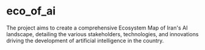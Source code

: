 # eco_of_ai
The project aims to create a comprehensive Ecosystem Map of Iran's AI landscape, detailing the various stakeholders, technologies, and innovations driving the development of artificial intelligence in the country.
